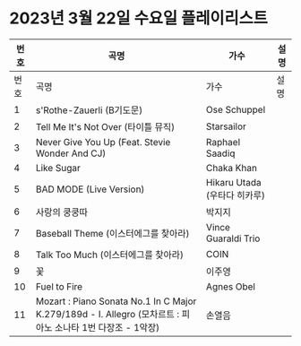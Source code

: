 # 2023년 3월 22일 수요일 플레이리스트

| 번호 | 곡명 | 가수 | 설명 |
|------|------|------|------|
| 번호 | 곡명 | 가수 | 설명 |
| 1 | s'Rothe-Zauerli (B기도문) | Ose Schuppel |  |
| 2 | Tell Me It's Not Over (타이틀 뮤직) | Starsailor |  |
| 3 | Never Give You Up (Feat. Stevie Wonder And CJ) | Raphael Saadiq |  |
| 4 | Like Sugar | Chaka Khan |  |
| 5 | BAD MODE (Live Version) | Hikaru Utada (우타다 히카루) |  |
| 6 | 사랑의 쿵쿵따 | 박지지 |  |
| 7 | Baseball Theme (이스터에그를 찾아라) | Vince Guaraldi Trio |  |
| 8 | Talk Too Much (이스터에그를 찾아라) | COIN |  |
| 9 | 꽃 | 이주영 |  |
| 10 | Fuel to Fire | Agnes Obel |  |
| 11 | Mozart : Piano Sonata No.1 In C Major K.279/189d - I. Allegro (모차르트 : 피아노 소나타 1번 다장조 - 1악장) | 손열음 |  |
